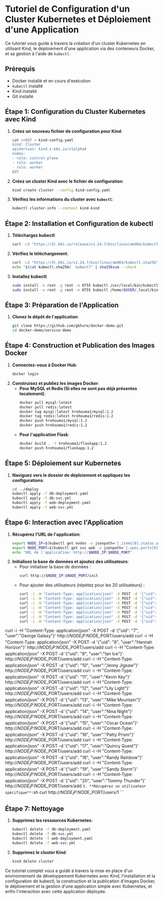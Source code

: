 # Tutoriel de Configuration d'un Cluster Kubernetes et Déploiement d'une Application

Ce tutoriel vous guide à travers la création d'un cluster Kubernetes en utilisant Kind, le déploiement d'une application via des conteneurs Docker, et sa gestion à l'aide de `kubectl`.


## Prérequis

- Docker installé et en cours d'exécution
- `kubectl` installé
- Kind installé
- Git installé

## Étape 1: Configuration du Cluster Kubernetes avec Kind

1. **Créez un nouveau fichier de configuration pour Kind**:
    ```sh
    cat <<EOT > kind-config.yaml
    kind: Cluster
    apiVersion: kind.x-k8s.io/v1alpha4
    nodes:
    - role: control-plane
    - role: worker
    - role: worker
    EOT
    ```
2. **Créez un cluster Kind avec le fichier de configuration**:
    ```sh
    kind create cluster --config kind-config.yaml
    ```
3. **Vérifiez les informations du cluster avec `kubectl`**:
    ```sh
    kubectl cluster-info --context kind-kind
    ```

## Étape 2: Installation et Configuration de kubectl

1. **Téléchargez kubectl**:
    ```sh
    curl -LO "https://dl.k8s.io/release/v1.24.7/bin/linux/amd64/kubectl"
    ```
2. **Vérifiez le téléchargement**:
    ```sh
    curl -LO "https://dl.k8s.io/v1.24.7/bin/linux/amd64/kubectl.sha256"
    echo "$(cat kubectl.sha256)  kubectl" | sha256sum --check
    ```
3. **Installez kubectl**:
    ```sh
    sudo install -o root -g root -m 0755 kubectl /usr/local/bin/kubectl
    sudo install -o root -g root -m 0755 kubectl /home/$USER/.local/bin/kubectl
    ```

## Étape 3: Préparation de l'Application

1. **Clonez le dépôt de l'application**:
    ```sh
    git clone https://github.com/gbhure/docker-demo.git
    cd docker-demo/service-demo
    ```

## Étape 4: Construction et Publication des Images Docker

1. **Connectez-vous à Docker Hub**:
    ```sh
    docker login
    ```
2. **Construisez et publiez les images Docker**:
    - **Pour MySQL et Redis (Si elles ne sont pas déjà présentes localement)**:
        ```sh
        docker pull mysql:latest
        docker pull redis:latest
        docker tag mysql:latest hrehouma1/mysql:1.2
        docker tag redis:latest hrehouma1/redis:1.2
        docker push hrehouma1/mysql:1.2
        docker push hrehouma1/redis:1.2
        ```
    - **Pour l'application Flask**:
        ```sh
        docker build . -t hrehouma1/flaskapp:1.2
        docker push hrehouma1/flaskapp:1.2
        ```

## Étape 5: Déploiement sur Kubernetes

1. **Naviguez vers le dossier de déploiement et appliquez les configurations**:
    ```sh
    cd ../deploy
    kubectl apply -f db-deployment.yaml
    kubectl apply -f db-svc.yml
    kubectl apply -f web-deployment.yaml
    kubectl apply -f web-svc.yml
    ```

## Étape 6: Interaction avec l'Application

1. **Récupérez l'URL de l'application**:
    ```sh
    export NODE_IP=$(kubectl get nodes -o jsonpath='{.items[0].status.addresses[?(.type=="InternalIP")].address}')
    export NODE_PORT=$(kubectl get svc web -o jsonpath='{.spec.ports[0].nodePort}')
    echo "URL de l'application: http://$NODE_IP:$NODE_PORT"
    ```
2. **Initialisez la base de données et ajoutez des utilisateurs**:
    - Pour initialiser la base de données :
        ```sh
        curl http://$NODE_IP:$NODE_PORT/init
        ```
    - Pour ajouter des utilisateurs (répétez pour les 20 utilisateurs) :
        ```sh
        curl -i -H "Content-Type: application/json" -X POST -d '{"uid": "1", "user":"Nom Utilisateur"}' http://$NODE_IP:$NODE_PORT/users/add
        curl -i -H "Content-Type: application/json" -X POST -d '{"uid": "1", "user":"Alice Wonderland"}' http://$NODE_IP:$NODE_PORT/users/add
        curl -i -H "Content-Type: application/json" -X POST -d '{"uid": "2", "user":"Bob Builder"}' http://$NODE_IP:$NODE_PORT/users/add
        curl -i -H "Content-Type: application/json" -X POST -d '{"uid": "3", "user":"Charlie Chocolate"}' http://$NODE_IP:$NODE_PORT/users/add
        curl -i -H "Content-Type: application/json" -X POST -d '{"uid": "4", "user":"Daisy Duck"}' http://$NODE_IP:$NODE_PORT/users/add
        curl -i -H "Content-Type: application/json" -X POST -d '{"uid": "5", "user":"Evan Almighty"}' http://$NODE_IP:$NODE_PORT/users/add
        curl -i -H "Content-Type: application/json" -X POST -d '{"uid": "6", "user":"Fiona Fair"}' http://$NODE_IP:$NODE_PORT/users/add
curl -i -H "Content-Type: application/json" -X POST -d '{"uid": "7", "user":"George Galaxy"}' http://$NODE_IP:$NODE_PORT/users/add
curl -i -H "Content-Type: application/json" -X POST -d '{"uid": "8", "user":"Hannah Horizon"}' http://$NODE_IP:$NODE_PORT/users/add
curl -i -H "Content-Type: application/json" -X POST -d '{"uid": "9", "user":"Ian Ice"}' http://$NODE_IP:$NODE_PORT/users/add
curl -i -H "Content-Type: application/json" -X POST -d '{"uid": "10", "user":"Jenny Jigsaw"}' http://$NODE_IP:$NODE_PORT/users/add
curl -i -H "Content-Type: application/json" -X POST -d '{"uid": "11", "user":"Kevin Key"}' http://$NODE_IP:$NODE_PORT/users/add
curl -i -H "Content-Type: application/json" -X POST -d '{"uid": "12", "user":"Lily Light"}' http://$NODE_IP:$NODE_PORT/users/add
curl -i -H "Content-Type: application/json" -X POST -d '{"uid": "13", "user":"Mike Mountain"}' http://$NODE_IP:$NODE_PORT/users/add
curl -i -H "Content-Type: application/json" -X POST -d '{"uid": "14", "user":"Nina Night"}' http://$NODE_IP:$NODE_PORT/users/add
curl -i -H "Content-Type: application/json" -X POST -d '{"uid": "15", "user":"Oscar Ocean"}' http://$NODE_IP:$NODE_PORT/users/add
curl -i -H "Content-Type: application/json" -X POST -d '{"uid": "16", "user":"Patty Prism"}' http://$NODE_IP:$NODE_PORT/users/add
curl -i -H "Content-Type: application/json" -X POST -d '{"uid": "17", "user":"Quincy Quest"}' http://$NODE_IP:$NODE_PORT/users/add
curl -i -H "Content-Type: application/json" -X POST -d '{"uid": "18", "user":"Randy Rainbow"}' http://$NODE_IP:$NODE_PORT/users/add
curl -i -H "Content-Type: application/json" -X POST -d '{"uid": "19", "user":"Sandy Storm"}' http://$NODE_IP:$NODE_PORT/users/add
curl -i -H "Content-Type: application/json" -X POST -d '{"uid": "20", "user":"Tommy Thunder"}' http://$NODE_IP:$NODE_PORT/users/add
        ```
3. **Récupérez un utilisateur spécifique**:
    ```sh
    curl http://$NODE_IP:$NODE_PORT/users/1
    ```

## Étape 7: Nettoyage

1. **Supprimez les ressources Kubernetes**:
    ```sh
    kubectl delete -f db-deployment.yaml
    kubectl delete -f db-svc.yml
    kubectl delete -f web-deployment.yaml
    kubectl delete -f web-svc.yml
    ```
2. **Supprimez le cluster Kind**:
    ```sh
    kind delete cluster
    ```

Ce tutoriel complet vous a guidé à travers la mise en place d'un environnement de développement Kubernetes avec Kind, l'installation et la configuration de kubectl, la construction et la publication d'images Docker, le déploiement et la gestion d'une application simple avec Kubernetes, et enfin l'interaction avec cette application déployée.
